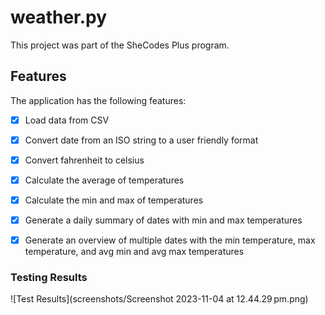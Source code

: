 # weather.py
This project was part of the SheCodes Plus program. 

## Features
The application has the following features: 
- [X] Load data from CSV 
- [X] Convert date from an ISO string to a user friendly format
- [X] Convert fahrenheit to celsius
- [X] Calculate the average of temperatures
- [X] Calculate the min and max of temperatures
- [X] Generate a daily summary of dates with min and max temperatures
- [X] Generate an overview of multiple dates with the min temperature, max temperature, and avg min and avg max temperatures


### Testing Results
![Test Results](screenshots/Screenshot 2023-11-04 at 12.44.29 pm.png)